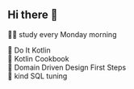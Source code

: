 ## Hi there 👋

🙋‍♀️ study every Monday morning

🌈 Do It Kotlin<br>
🌈 Kotlin Cookbook<br>
🌈 Domain Driven Design First Steps<br>
🌈 kind SQL tuning
